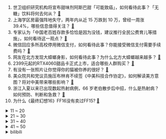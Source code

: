 1. 世卫组织研究机构将宣布甜味剂阿斯巴甜「可能致癌」，如何看待此事？「无糖」饮料将何去何从？ [:link:](https://www.zhihu.com/question/609417354)
2. 上海学区房最强阵地失守，两年内从近 15 万跌到 10 万，曾经一周涨 39.4%，哪些信息值得关注？ [:link:](https://www.zhihu.com/question/609355451)
3. 专家认为「中国老百姓存款多恰恰是因为没钱，建议推行全民公费育儿等措施」，如何看待这一观点？ [:link:](https://www.zhihu.com/question/609390380)
4. 微信回应多所高校停用微信支付，如何看待此事？你能接受微信支付需要手续费吗？ [:link:](https://www.zhihu.com/question/609374806)
5. 网友在北方发现大蟑螂身影，如何看待此事？为什么北方大蟑螂越来越多？ [:link:](https://www.zhihu.com/question/609451038)
6. 2399元起的RTX4060甜品卡正式上市，适合哪些人群购买？ [:link:](https://www.zhihu.com/question/609280591)
7. 有没有一张照片让你觉得你的猫被你养的很好？ [:link:](https://www.zhihu.com/question/596919746)
8. 美众院共和党议员施压布林肯不续签《中美科技合作协定》，如何解读美方意图？将对中美带来哪些影响？ [:link:](https://www.zhihu.com/question/609347160)
9. 浙江入夏以来已出现数起热射病例，66 岁老伯散步后中招，什么是热射病？如何预防、判断和急救？ [:link:](https://www.zhihu.com/question/607815978)
10. 为什么《最终幻想16》FF16没有卖过FF15? [:link:](https://www.zhihu.com/question/608772211)
<details>
<summary>11 ~ 20</summary>

11. 猫夏天会不会食欲下降？食欲下降了该怎么办？ [:link:](https://www.zhihu.com/question/46201227)
12. 经济学家朱少平称「社会别给年轻人必须要买房的压力，房贷会让他们更喘不上气」，如何评价此观点？ [:link:](https://www.zhihu.com/question/609356792)
13. 如何评价央视6频道6月29日播出的《湾区升明月》晚会？ [:link:](https://www.zhihu.com/question/609467276)
14. 如何看待小鹏G6上市价格20.99万起？ [:link:](https://www.zhihu.com/question/609476325)
15. 如何看待中科大 QS2024 排名跌出 top100 排第 138？ [:link:](https://www.zhihu.com/question/609135032)
16. 《星球大战》里帝国士兵的白色铠甲不防弹，甚至手枪都不防，为什么还要全军配备？而且一直让士兵穿着？ [:link:](https://www.zhihu.com/question/445290525)
17. 上海卫健委称「网传『仁济医院医生嫖娼、科室组织卖淫』不实，已报警」，如何看待此谣言？ [:link:](https://www.zhihu.com/question/609373690)
18. 博主曝光山姆会员店售卖临期食品，你是如何看待临期食品的？ [:link:](https://www.zhihu.com/question/609391770)
19. 应届生加了 HR 的微信，应该称呼她什么? [:link:](https://www.zhihu.com/question/520705594)
20. 王宝强《八角笼中》点映口碑如何，你对该影片有哪些评价？ [:link:](https://www.zhihu.com/question/608000476)
</details>
<details>
<summary>21 ~ 30</summary>

21. 每天给你100万（考虑通胀还会增加）和全世界的狗和猫都听从并且只听从于你，你怎么选？ [:link:](https://www.zhihu.com/question/606648178)
22. 人体能扛得住以140-180KM/h的速度被抛出去并撞在钢铁护栏上的冲量吗？ [:link:](https://www.zhihu.com/question/602955496)
23. 《流浪地球 2》中没抽到签的人怎么办？ [:link:](https://www.zhihu.com/question/580053079)
24. 贵州村超举办地榕江 38 万人有 5 万人踢球，全县标准足球场 14 块免费开放，哪些信息值得关注？ [:link:](https://www.zhihu.com/question/609367220)
25. 除了推理反转和感官刺激，悬疑影视作品还应该给观众提供什么价值？ [:link:](https://www.zhihu.com/question/607977985)
26. 苹果 iPhone15 机型基本敲定，如何评价该产品？ [:link:](https://www.zhihu.com/question/601025532)
27. 欧盟考虑遮挡太阳以阻止全球变暖，专家称「这可能造成不可预见的副作用」，哪些信息值得关注？ [:link:](https://www.zhihu.com/question/609213930)
28. 一提到西湖，你首先会想到哪一句诗词呢？ [:link:](https://www.zhihu.com/question/599855941)
29. 数字化是信息化的升级吗？ [:link:](https://www.zhihu.com/question/597096176)
30. 很多游戏中的装备都不做成消耗品，为什么? [:link:](https://www.zhihu.com/question/609180230)
</details>
<details>
<summary>31 ~ 40</summary>

31. 多地调整楼市政策，近期还会有刺激政策出台吗？稳房价还是重中之重吗？ [:link:](https://www.zhihu.com/question/609280802)
32. 心理咨询师在做个人体验的时候对自己的咨询师/督导也会产生移情吗？ [:link:](https://www.zhihu.com/question/607512125)
33. 广州二孩及以上家庭公积金贷款购房额上浮 30%，最高贷 130 万，节约利息 32 万，如何看待此举？ [:link:](https://www.zhihu.com/question/609178796)
34. 三国杀如果有四十人局，身份应该怎么分？ [:link:](https://www.zhihu.com/question/359316157)
35. 如何看待高级动卧票价一站 8 分钟 420 元，系二等座 70 倍？短途出行你会选高级动卧吗？ [:link:](https://www.zhihu.com/question/609342725)
36. 游泳爱好者日常一次在游泳馆游泳是如何展开的？ [:link:](https://www.zhihu.com/question/607613101)
37. 在国外对陌生黄种人说汉语普通话却发现对方听不懂是什么样的体验？ [:link:](https://www.zhihu.com/question/608412164)
38. 你是从什么时候开始不爱发朋友圈了? [:link:](https://www.zhihu.com/question/602644549)
39. 如何看待程序员的高薪现象？ [:link:](https://www.zhihu.com/question/602915311)
40. 新一轮「抢人大战」打响，多地出台吸纳高校毕业生政策，「抢人大战」实质是在抢什么？抢后又该如何「留才」？ [:link:](https://www.zhihu.com/question/609453693)
</details>
<details>
<summary>41 ~ 50</summary>

41. 遗物整理师称「电脑里的东西可能比屋子里的更重要」，你考虑过离世后社交账号怎么办吗？ [:link:](https://www.zhihu.com/question/609376098)
42. 美团发布公告「已订立交易协议收购光年之外的全部权益」，将带来哪些影响？ [:link:](https://www.zhihu.com/question/609420800)
43. 4 月美国房价同比下跌 0.2%，系 2012 年以来首次，透露了哪些信息？ [:link:](https://www.zhihu.com/question/609336361)
44. 泰坦号潜水器内爆残骸被运回岸上，残骸中发现「疑似人类遗骸」，哪些信息值得关注？ [:link:](https://www.zhihu.com/question/609334039)
45. 央行调查显示，未来三个月 16.2% 居民打算购房，比例大幅回落，哪些信息值得关注？ [:link:](https://www.zhihu.com/question/609413648)
46. 人社部探索推进社会保障卡加载数字人民币支付功能，如何解读？将产生哪些影响？ [:link:](https://www.zhihu.com/question/609334036)
47. 如何评价《最终幻想16》的剧情？ [:link:](https://www.zhihu.com/question/608354579)
48. 新能源车免征购置税四度延期，这一次跟此前有什么差异？现在买车合适吗？ [:link:](https://www.zhihu.com/question/607436719)
49. 甘肃 350 亿氢能招标致多股暴涨，数天后被叫停，当地称备案违规，而招标方是假国企，哪些信息值得关注？ [:link:](https://www.zhihu.com/question/609164890)
50. 美联储主席鲍威尔称预计今年将再加息两次，不排除连续加息的可能性，释放了什么信号？对市场有何影响？ [:link:](https://www.zhihu.com/question/609334016)
</details><details>
<summary>bilibili</summary>

</details>